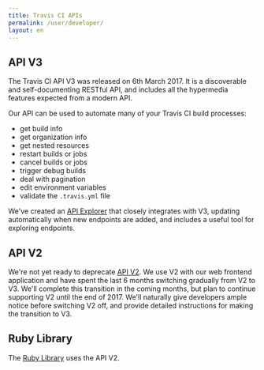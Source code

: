 ```yaml
---
title: Travis CI APIs
permalink: /user/developer/
layout: en
---
```


<div id="toc"></div>

## API V3

The Travis CI API V3 was released on 6th March 2017. It is a discoverable and
self-documenting RESTful API, and includes all the hypermedia features expected
from a modern API.

Our API can be used to automate many of your Travis CI build processes:

- get build info
- get organization info
- get nested resources
- restart builds or jobs
- cancel builds or jobs
- trigger debug builds
- deal with pagination
- edit environment variables
- validate the `.travis.yml` file

We've created an [API Explorer](https://developer.travis-ci.org/) that closely
integrates with V3, updating automatically when new endpoints are added, and
includes a useful tool for exploring endpoints.

## API V2

We're not yet ready to deprecate [API V2](/api). We use V2 with our web frontend
application and have spent the last 6 months switching gradually from V2 to V3.
We'll complete this transition in the coming months, but plan to continue
supporting V2 until the end of 2017. We'll naturally give developers ample
notice before switching V2 off, and provide detailed instructions for making the
transition to V3.

## Ruby Library

The [Ruby Library](https://github.com/travis-ci/travis#ruby-library) uses the
API V2.
